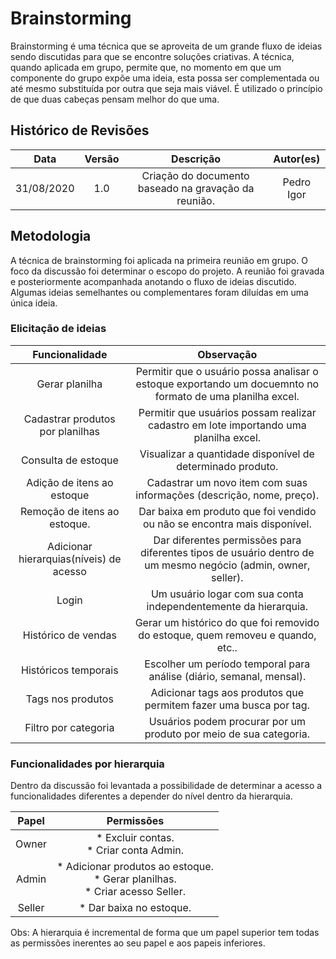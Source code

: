 # Brainstorming

Brainstorming é uma técnica que se aproveita de um grande fluxo de ideias sendo discutidas para que se encontre soluções criativas. A técnica, quando aplicada em grupo, permite que, no momento em que um componente do grupo expõe uma ideia, esta possa ser complementada ou até mesmo substituída por outra que seja mais viável. É utilizado o princípio de que duas cabeças pensam melhor do que uma.

## Histórico de Revisões
|    Data    | Versão |         Descrição         |           Autor(es)            |
| :--------: | :----: | :-----------------------: | :----------------------------: |
| 31/08/2020 |  1.0   |  Criação do documento baseado na gravação da reunião. | Pedro Igor | 

## Metodologia
A técnica de brainstorming foi aplicada na primeira reunião em grupo. O foco da discussão foi determinar o escopo do projeto. A reunião foi gravada e posteriormente acompanhada anotando o fluxo de ideias discutido. Algumas ideias semelhantes ou complementares foram diluídas em uma única ideia.
### Elicitação de ideias
|Funcionalidade|Observação|
|:------------:|:--------:|  
| Gerar planilha | Permitir que o usuário possa analisar o estoque exportando um docuemnto no formato de uma planilha excel. |
| Cadastrar produtos por planilhas | Permitir que usuários possam realizar cadastro em lote importando uma planilha excel.|
| Consulta de estoque | Visualizar a quantidade disponível de determinado produto. |
| Adição de itens ao estoque | Cadastrar um novo item com suas informações (descrição, nome, preço). |
| Remoção de itens ao estoque. | Dar baixa em produto que foi vendido ou não se encontra mais disponível. |
| Adicionar hierarquias(níveis) de acesso | Dar diferentes permissões para diferentes tipos de usuário dentro de um mesmo negócio (admin, owner, seller). |
| Login | Um usuário logar com sua conta independentemente da hierarquia. |
| Histórico de vendas | Gerar um histórico do que foi removido do estoque, quem removeu e quando, etc.. |
| Históricos temporais | Escolher um período temporal para análise (diário, semanal, mensal). |
| Tags nos produtos | Adicionar tags aos produtos que permitem fazer uma busca por tag. |
| Filtro por categoria | Usuários podem procurar por um produto por meio de sua categoria. |

### Funcionalidades por hierarquia
Dentro da discussão foi levantada a possibilidade de determinar a acesso a funcionalidades diferentes a depender do nível dentro da hierarquia.
<div>

| Papel | Permissões |
|:-----:|:----------:|
| Owner  | * Excluir contas.<br> * Criar conta Admin. | 
| Admin  | * Adicionar produtos ao estoque.<br> * Gerar planilhas.<br> * Criar acesso Seller.|
| Seller | * Dar baixa no estoque.|

</div>
Obs: A hierarquia é incremental de forma que um papel superior tem todas as permissões inerentes ao seu papel e aos papeis inferiores.